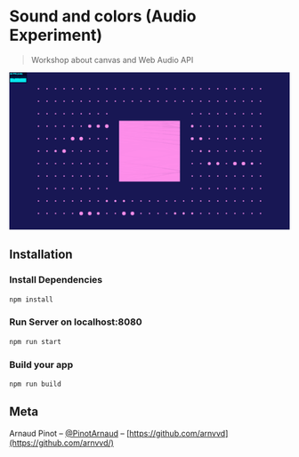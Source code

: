 # Sound and colors (Audio Experiment)
> Workshop about canvas and Web Audio API 

![](thumbnail.png)


## Installation

### Install Dependencies
```sh
npm install
```

### Run Server on localhost:8080
``` bash
npm run start
```

### Build your app
``` bash
npm run build
```

## Meta

Arnaud Pinot – [@PinotArnaud](https://twitter.com/PinotArnaud) – [https://github.com/arnvvd](https://github.com/arnvvd/)